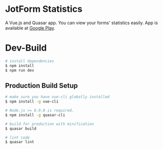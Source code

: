 # JotForm Statistics
A Vue.js and Quasar app.
You can view your forms' statistics easily.
App is available at [Google Play][play].

# Dev-Build
``` bash
# install dependencies
$ npm install
$ npm run dev
```

## Production Build Setup

``` bash
# make sure you have vue-cli globally installed
$ npm install -g vue-cli

# Node.js >= 8.9.0 is required.
$ npm install -g quasar-cli

# build for production with minification
$ quasar build

# lint code
$ quasar lint
```

[play]: https://play.google.com/store/apps/details?id=com.jotform.nrlmcn